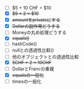 - [ ] $5 + 10 CHF = $10
- [x] ~~$5 * 2 = $10~~
- [x] ~~amountをprivateにする~~
- [x] ~~Dollarの副作用どうする~~
- [ ] Moneyの丸め処理どうする
- [x] ~~equals()~~
- [ ] hashCode()
- [ ] nullとの透過性比較()
- [ ] 他のオブジェクトとの透過性比較
- [x] ~~5CHF + 2 = 10CHF~~
- [ ] DollarとFrancの重複
- [x] ~~equalsの一般化~~
- [ ] timesの一般化